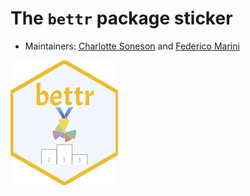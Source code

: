 # The `bettr` package sticker

* Maintainers: [Charlotte Soneson](https://github.com/csoneson/) and [Federico Marini](https://github.com/federicomarini)

<img src=bettr.png height="200">
